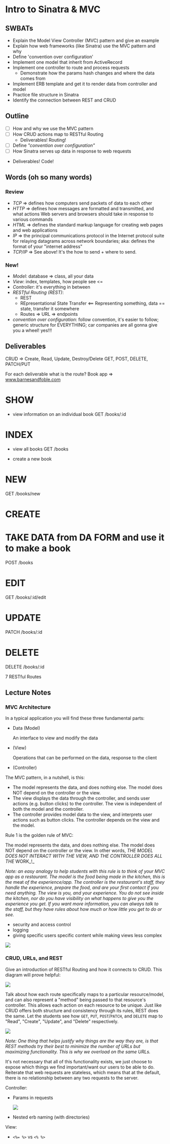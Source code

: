 # Intro to Sinatra & MVC

## SWBATs

* Explain the Model View Controller (MVC) pattern and give an example
* Explain how web frameworks (like Sinatra) use the MVC pattern and why
* Define 'convention over configuration'
* Implement one model that inherit from ActiveRecord
* Implement one controller to route and process requests
  * Demonstrate how the params hash changes and where the data comes from
* Implement ERB template and get it to render data from controller and model
* Practice file structure in Sinatra
* Identify the connection between REST and CRUD

## Outline

- [ ] How and why we use the MVC pattern
- [ ] How CRUD actions map to RESTful Routing
  - Deliverables! Routing!
- [ ] Define _"convention over configuration"_
- [ ] How Sinatra serves up data in response to web requests
 - Deliverables! Code!

## Words (oh so many words)

### Review

- *TCP* => defines how computers send packets of data to each other
- *HTTP* => defines how messages are formatted and transmitted, and what actions Web servers and browsers should take in response to various commands
- *HTML* => defines the standard markup language for creating web pages and web applications
- *IP* => the principal communications protocol in the Internet protocol suite for relaying datagrams across network boundaries; aka: defines the format of your "internet address"
- *TCP/IP* => See above! It's the how to send + where to send.

### New!

- *Model*: database => class, all your data
- *View*: index, templates, how people see <=
- *Controller*: it's everything in between
- *RESTful Routing (REST)*:
  - REST
  - REpresentational State Transfer <== Representing something, data == state, transfer it somewhere
  - Routes => URL => endpoints
- *convention over configuration*: follow convention, it's easier to follow; generic structure for EVERYTHING; car companies are all gonna give you a wheel! yes!!!

## Deliverables

CRUD => Create, Read, Update, Destroy/Delete
        GET, POST, DELETE, PATCH/PUT

For each deliverable what is the route?
Book app => www.barnesandfoble.com

# SHOW
- view information on an individual book
  GET /books/:id

# INDEX
- view all books
  GET /books

- create a new book

# NEW
  GET /books/new


# CREATE
# TAKE DATA from DA FORM and use it to make a book
  POST /books




# EDIT
 GET /books/:id/edit


# UPDATE
PATCH /books/:id


# DELETE
DELETE /books/:id


7 RESTful Routes

## Lecture Notes

### MVC Architecture

In a typical application you will find these three fundamental parts:

* Data \(Model\)

  An interface to view and modify the data

* \(View\)

  Operations that can be performed on the data, response to the client

* \(Controller\)

The MVC pattern, in a nutshell, is this:

* The model represents the data, and does nothing else. The model does NOT depend on the controller or the view.
* The view displays the data through the controller, and sends user actions \(e.g. button clicks\) to the controller. The view is independent of both the model and the controller.
* The controller provides model data to the view, and interprets user actions such as button clicks. The controller depends on the view and the model.

Rule 1 is the golden rule of MVC:

The model represents the data, and does nothing else. The model does NOT depend on the controller or the view. In other words, _THE MODEL DOES NOT INTERACT WITH THE VIEW, AND THE CONTROLLER DOES ALL THE_ WORK_!_

_Note: an easy analogy to help students with this rule is to think of your MVC app as a restaurant. The model is the food being made in the kitchen, this is the_ meat _of the experience/app. The controller is the restaurant's staff, they handle the experience, prepare the food, and are your first contact if you need anything. The view is you, and your experience. You do not see inside the kitchen, nor do you have visibility on what happens to give you the experience you get. If you want more information, you can always talk to the staff, but they have rules about how much or how little you get to do or see._


* security and access control
* logging
* giving specific users specific content while making views less complex

![](m2_sinatra_request.jpg)

### CRUD, URLs, and REST

Give an introduction of RESTful Routing and how it connects to CRUD. This diagram will prove helpful:

![](m2_sinatra_crud.jpg)

Talk about how each route specifically maps to a particular resource/model, and can also represent a "method" being passed to that resource's controller. This allows each action on each resource to be unique. Just like CRUD offers both structure and consistency through its rules, REST does the same. Let the students see how `GET`, `PUT`, `POST`/`PATCH`, and `DELETE` map to "Read", "Create", "Update", and "Delete" respectively.

![](m2_sinatra_rest.png)

_Note: One thing that helps justify why things are the way they are, is that REST methods try their best to minimize the number of URLs but maximizing functionality. This is why we overload on the same URLs._

It's not necessary that all of this functionality exists, we just choose to expose which things we find important/want our users to be able to do. Reiterate that web requests are stateless, which means that at the default, there is no relationship between any two requests to the server.

Controller:

* Params in requests

  ![](m2_sinatra_routing_code.jpg)

* Nested erb naming \(with directories\)


View:

* `<%= %>` vs `<% %>`
